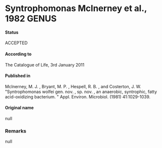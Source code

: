 # Syntrophomonas McInerney et al., 1982 GENUS

#### Status
ACCEPTED

#### According to
The Catalogue of Life, 3rd January 2011

#### Published in
McInerney, M. J. , Bryant, M. P. , Hespell, R. B. , and Costerton, J. W. "Syntrophomonas wolfei gen. nov. , sp. nov. , an anaerobic, syntrophic, fatty acid-oxidizing bacterium. " Appl. Environ. Microbiol. (1981) 41:1029-1039.

#### Original name
null

### Remarks
null